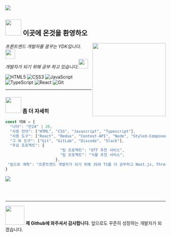 <img src="https://capsule-render.vercel.app/api?type=slice&color=auto&height=200&section=header&text=YDK&fontSize=90" />

<h2><img src="https://media3.giphy.com/media/JjA581MMGnduWLG9it/giphy.gif" width="50"> 이곳에 온것을 환영하오 </h2>
<img align='right' src="https://media.giphy.com/media/GHnWHEfZMYiL0YZg7I/giphy.gif" width="230">
<p><em> 프론트엔드 개발자를 꿈꾸는 YDK입니다. <img src="https://media.giphy.com/media/ytVMvFv5scLwDhTLal/giphy.gif" width="30"></br>개발자가 되기 위해
공부 하고 있습니다.<img src="https://media.giphy.com/media/WUlplcMpOCEmTGBtBW/giphy.gif" width="30"> 
</em></p>

![HTML5](https://img.shields.io/badge/-HTML5-F05032?style=for-the-badge&logo=html5&logoColor=ffffff)
![CSS3](https://img.shields.io/badge/-CSS3-007ACC?style=for-the-badge&logo=css3)
![JavaScript](https://img.shields.io/badge/-JavaScript-%23F7DF1C?style=for-the-badge&logo=javascript&logoColor=000000&labelColor=%23F7DF1C&color=%23FFCE5A)
![TypeScript](https://img.shields.io/badge/-TypeScript-007ACC?style=for-the-badge&logo=typescript&logoColor=white)
![React](https://img.shields.io/badge/-React-222222?style=for-the-badge&logo=react)
![Git](https://img.shields.io/badge/-Git-F05032?style=for-the-badge&logo=git&logoColor=ffffff)

<!--![Node](https://img.shields.io/badge/-Nodejs-43853d?style=for-the-badge&logo=Node.js&logoColor=white)-->

---

### <img src="https://media.giphy.com/media/Y8OgZHHIxCNy2ElYX1/giphy.gif" width="50"> 좀 더 자세히

```javascript
const YDK = {
  "나이": "만24" | 26,
  "사용 언어": ["HTML", "CSS", "Javascript", "Typescript"],
  "사용 도구": ["React", "Redux", "Context-API", "Node", "Styled-Components", "Tailwind CSS"],
  "그 외 도구": ["Git", "GitLab", "Discode", "Slack"],
  "주요 프로젝트": {
                        "팀 프로젝트": "OTT 추천 서비스",
                        "팀 프로젝트": "식물 추천 서비스",
                      },
 "앞으로 계획": "프론트엔드 개발자가 되기 위해 JS와 TS를 더 공부하고 Next.js, Three.js 등을 공부할 예정"
}
```


<img src="https://github-readme-stats.vercel.app/api/top-langs/?username=ydk1204&layout=compact&hide=jupyternotebook">

<br><br>

---

<img src="https://media.giphy.com/media/ibbqE5ZiITkxKmTc2D/giphy.gif" width="60"> <b>제 Github에 와주셔서 감사합니다.</b> 앞으로도 꾸준히 성장하는 개발자가 되겠습니다.

